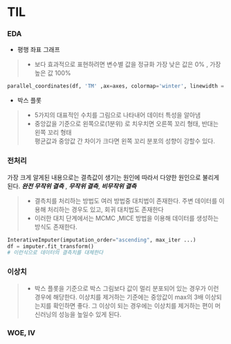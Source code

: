 # TIL

### EDA
- 평행 좌표 그래프
> * 보다 효과적으로 표현하려면 변수별 값을 정규화 가장 낮은 값은 0% , 가장 높은 값 100%
```python
parallel_coordinates(df, 'TM' ,ax=axes, colormap='winter', linewidth = "0.5")
```
- 박스 플롯
> * 5가지의 대표적인 수치를 그림으로 나타내어 데이터 특성을 알아냄
> * 중앙값을 기준으로 왼쪽으로(1분위) 로 치우치면 오른쪽 꼬리 형태, 반대는 왼쪽 꼬리 형태   
평균값과 중앙값 간 차이가 크다면 왼쪽 꼬리 분포의 성향이 강할수 있다.
### 전처리
가장 크게 알게된 내용으로는 결측값이 생기는 원인에 따라서 다양한 원인으로 불리게 된다. ***완전 무작위 결측*** , ***무작위 결측***, ***비무작위 결측*** 
> - 결측치를 처리하는 방법도 여러 방법중 대치법이 존재한다. 주변 데이터를 이용해 처리하는 경우도 있고, 회귀 대치법도 존재한다 
> - 이러한 대치 단계에서는 MCMC ,MICE 방법을 이용해 데이터를 생성하는 방식도 존재한다.
```python
InterativeImputer(imputation_order="ascending", max_iter ...)
df = imputer.fit_transform()
# 이런식으로 데이터의 결측치를 대체한다
```
### 이상치
> - 박스 플롯을 기준으로 박스 그림보다 값이 멀리 분포되어 있는 경우가 이런 경우에 해당한다. 이상치를 제거하는 기준에는 중앙값이 max의 3배 이상되는지를 확인하면 좋다. 그 이상이 되는 경우에는 이상치를 제거하는 편이 머신러닝의 성능을 높일수 있게 된다.

### WOE, IV